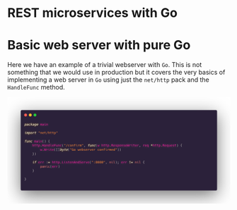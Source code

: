 # REST microservices with Go

# Basic web server with pure Go

Here we have an example of a trivial webserver with `Go`. This is not something that we would use in production but it covers the very basics of implementing a web server in `Go` using just the `net/http` pack and the `HandleFunc` method.

![](/introduction/assets/basic-server.png)

